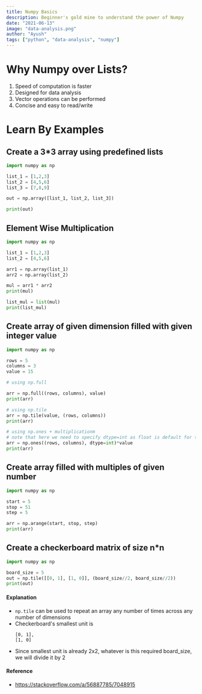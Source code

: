 ```yaml
---
title: Numpy Basics
description: Beginner's gold mine to understand the power of Numpy
date: "2021-06-13"
image: "data-analysis.png"
author: "Ayush"
tags: ["python", "data-analysis", "numpy"]
---
```


# Why Numpy over Lists?
1. Speed of computation is faster
1. Designed for data analysis
1. Vector operations can be performed
1. Concise and easy to read/write


# Learn By Examples

## Create a 3*3 array using predefined lists

```py heading='Create 3x3 Array'
import numpy as np

list_1 = [1,2,3] 
list_2 = [4,5,6] 
list_3 = [7,8,9]

out = np.array([list_1, list_2, list_3])

print(out)
```

## Element Wise Multiplication

```py heading="Element wise multiplication"
import numpy as np

list_1 = [1,2,3] 
list_2 = [4,5,6] 

arr1 = np.array(list_1)
arr2 = np.array(list_2)

mul = arr1 * arr2
print(mul)

list_mul = list(mul)
print(list_mul)
```

## Create array of given dimension filled with given integer value

```py heading="Creating numpy array filled with given data"
import numpy as np

rows = 5
columns = 3
value = 15

# using np.full

arr = np.full((rows, columns), value)
print(arr)

# using np.tile
arr = np.tile(value, (rows, columns))
print(arr)

# using np.ones + multiplicationm
# note that here we need to specify dtype=int as float is default for this function
arr = np.ones((rows, columns), dtype=int)*value
print(arr)
```

## Create array filled with multiples of given number

```py heading="Creating a numpy array filled with multiples of 5"
import numpy as np

start = 5
stop = 51
step = 5

arr = np.arange(start, stop, step)
print(arr)
```

## Create a checkerboard matrix of size n*n

```py heading="Creating a Checkerboard matrix using numpy"
import numpy as np

board_size = 5
out = np.tile([[0, 1], [1, 0]], (board_size//2, board_size//2))
print(out)
```

#### Explanation
- `np.tile` can be used to repeat an array any number of times across any number of dimensions 
- Checkerboard's smallest unit is 
  ```
  [0, 1], 
  [1, 0]
  ```
- Since smallest unit is already 2x2, whatever is this required board_size, we will divide it by 2

#### Reference
- https://stackoverflow.com/a/56887785/7048915
